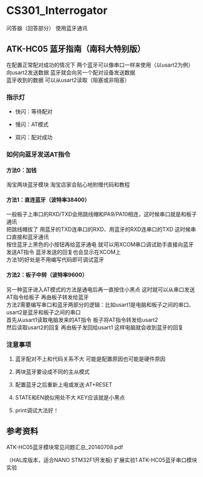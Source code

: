 # CS301_Interrogator

问答器（回答部分） 使用蓝牙通讯

## ATK-HC05 蓝牙指南（南科大特别版）

在配置正常配对成功的情况下 两个蓝牙可以像串口一样来使用（以usart2为例）  
向usart2发送数据 蓝牙就会向另一个配对设备发送数据  
蓝牙收到的数据 可以从usart2读取（阻塞或非阻塞）  

### 指示灯

* 快闪：等待配对

* 慢闪：AT模式

* 双闪：配对成功

### 如何向蓝牙发送AT指令

#### 方法0：加钱

淘宝两块蓝牙模块 淘宝店家会贴心地附赠代码和教程  

#### 方法1：直连蓝牙（波特率38400）

一般板子上串口的RXD/TXD会用跳线帽和PA9/PA10相连，这时候串口就是和板子通讯  
把跳线帽拔了 用蓝牙的TXD连串口的RXD、用蓝牙的RXD连串口的TXD 这时候串口直接和蓝牙通讯  
按住蓝牙上黑色的小按钮再给蓝牙通电 就可以用XCOM串口调试助手直接向蓝牙发送AT指令 蓝牙发送的回复也会显示在XCOM上  
方法1的好处是不用编写代码即可调试蓝牙  

#### 方法2：板子中转（波特率9600）

另一种蓝牙进入AT模式的方法是通电后再一直按住小黑点 这时就可以从串口发送AT指令给板子 再由板子转发给蓝牙  
方法2需要编写串口和蓝牙两部分的逻辑：比如usart1是电脑和板子之间的串口、usart2是蓝牙和板子之间的串口  
首先从usart1读取电脑发来的AT指令 板子将AT指令转发给usart2  
然后读取usart2的回复 再由板子发回给usart1 这样电脑就会收到蓝牙的回复  

### 注意事项

1. 蓝牙配对不上和代码关系不大 可能是配置原因也可能是硬件原因  

2. 两块蓝牙要设成不同的主从模式  

3. 配置蓝牙之后重新上电或发送:AT+RESET  

4. STATE和EN貌似用处不大 KEY应该就是小黑点  

5. print调试大法好！  

## 参考资料

ATK-HC05蓝牙模块常见问题汇总_20140708.pdf  

（HAL库版本，适合NANO STM32F1开发板) 扩展实验1 ATK-HC05蓝牙串口模块实验  

